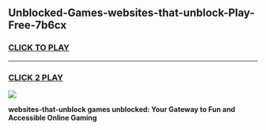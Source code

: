 
## Unblocked-Games-websites-that-unblock-Play-Free-7b6cx
<h3>
<a href="https://premium76.site?title=websites-that-unblock&ref=23A">CLICK TO PLAY</a></h3>
<hr>

<h3>
<a href="https://premium76.site?title=websites-that-unblock&ref=23A">CLICK 2 PLAY</a>
  
</h3>

<a href="https://premium76.site?title=websites-that-unblock&ref=23A"><img src="https://clearcache.store/games.png"></a>


**websites-that-unblock games unblocked: Your Gateway to Fun and Accessible Online Gaming**

